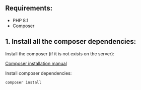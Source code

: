 ## Requirements:
* PHP 8.1
* Composer

## 1. Install all the composer dependencies:

Install the composer (if it is not exists on the server):

[Composer installation manual](https://getcomposer.org/doc/00-intro.md#installation-linux-unix-osx)

Install composer dependencies:
```
composer install
```